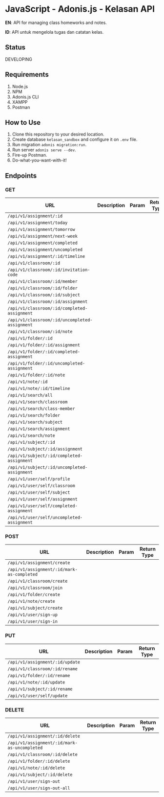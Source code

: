 # JavaScript - Adonis.js - Kelasan API
**EN**: API for managing class homeworks and notes.

**ID**: API untuk mengelola tugas dan catatan kelas.

## Status
DEVELOPING

## Requirements
1. Node.js
2. NPM
3. Adonis.js CLI
3. XAMPP
4. Postman

## How to Use
1. Clone this repository to your desired location.
2. Create database `kelasan_sandbox` and configure it on `.env` file.
3. Run migration `adonis migration:run`.
4. Run server `adonis serve --dev`.
5. Fire-up Postman.
6. Do-what-you-want-with-it!

## Endpoints
### GET
| URL | Description | Param | Return Type |
|---|---|---|---|
| `/api/v1/assignment/:id` | | | |
| `/api/v1/assignment/today` | | | |
| `/api/v1/assignment/tomorrow` | | | |
| `/api/v1/assignment/next-week` | | | |
| `/api/v1/assignment/completed` | | | |
| `/api/v1/assignment/uncompleted` | | | |
| `/api/v1/assignment/:id/timeline` | | | |
| `/api/v1/classroom/:id` | | | |
| `/api/v1/classroom/:id/invitation-code` | | | |
| `/api/v1/classroom/:id/member` | | | |
| `/api/v1/classroom/:id/folder` | | | |
| `/api/v1/classroom/:id/subject` | | | |
| `/api/v1/classroom/:id/assignment` | | | |
| `/api/v1/classroom/:id/completed-assignment` | | | |
| `/api/v1/classroom/:id/uncompleted-assignment` | | | |
| `/api/v1/classroom/:id/note` | | | |
| `/api/v1/folder/:id` | | | |
| `/api/v1/folder/:id/assignment` | | | |
| `/api/v1/folder/:id/completed-assignment` | | | |
| `/api/v1/folder/:id/uncompleted-assignment` | | | |
| `/api/v1/folder/:id/note` | | | |
| `/api/v1/note/:id` | | | |
| `/api/v1/note/:id/timeline` | | | |
| `/api/v1/search/all` | | | |
| `/api/v1/search/classroom` | | | |
| `/api/v1/search/class-member` | | | |
| `/api/v1/search/folder` | | | |
| `/api/v1/search/subject` | | | |
| `/api/v1/search/assignment` | | | |
| `/api/v1/search/note` | | | |
| `/api/v1/subject/:id` | | | |
| `/api/v1/subject/:id/assignment` | | | |
| `/api/v1/subject/:id/completed-assignment` | | | |
| `/api/v1/subject/:id/uncompleted-assignment` | | | |
| `/api/v1/user/self/profile` | | | |
| `/api/v1/user/self/classroom` | | | |
| `/api/v1/user/self/subject` | | | |
| `/api/v1/user/self/assignment` | | | |
| `/api/v1/user/self/completed-assignment` | | | |
| `/api/v1/user/self/uncompleted-assignment` | | | |

### POST
| URL | Description | Param | Return Type |
|---|---|---|---|
| `/api/v1/assignment/create` | | | |
| `/api/v1/assignment/:id/mark-as-completed` | | | |
| `/api/v1/classroom/create` | | | |
| `/api/v1/classroom/join` | | | |
| `/api/v1/folder/create` | | | |
| `/api/v1/note/create` | | | |
| `/api/v1/subject/create` | | | |
| `/api/v1/user/sign-up` | | | |
| `/api/v1/user/sign-in` | | | |

### PUT
| URL | Description | Param | Return Type |
|---|---|---|---|
| `/api/v1/assignment/:id/update` | | | |
| `/api/v1/classroom/:id/rename` | | | |
| `/api/v1/folder/:id/rename` | | | |
| `/api/v1/note/:id/update` | | | |
| `/api/v1/subject/:id/rename` | | | |
| `/api/v1/user/self/update` | | | |

### DELETE
| URL | Description | Param | Return Type |
|---|---|---|---|
| `/api/v1/assignment/:id/delete` | | | |
| `/api/v1/assignment/:id/mark-as-uncompleted` | | | |
| `/api/v1/classroom/:id/delete` | | | |
| `/api/v1/folder/:id/delete` | | | |
| `/api/v1/note/:id/delete` | | | |
| `/api/v1/subject/:id/delete` | | | |
| `/api/v1/user/sign-out` | | | |
| `/api/v1/user/sign-out-all` | | | |
